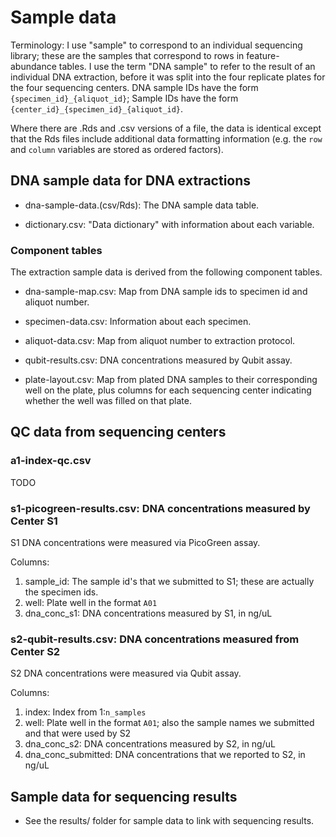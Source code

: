 # Sample data

Terminology: I use "sample" to correspond to an individual sequencing library;
these are the samples that correspond to rows in feature-abundance tables. I
use the term "DNA sample" to refer to the result of an individual DNA
extraction, before it was split into the four replicate plates for the four
sequencing centers. DNA sample IDs have the form `{specimen_id}_{aliquot_id}`;
Sample IDs have the form `{center_id}_{specimen_id}_{aliquot_id}`.

Where there are .Rds and .csv versions of a file, the data is identical except
that the Rds files include additional data formatting information (e.g. the
`row` and `column` variables are stored as ordered factors).

## DNA sample data for DNA extractions

* dna-sample-data.(csv/Rds): The DNA sample data table.

* dictionary.csv: "Data dictionary" with information about each variable.

### Component tables

The extraction sample data is derived from the following component tables.

* dna-sample-map.csv: Map from DNA sample ids to specimen id and aliquot
  number.

* specimen-data.csv: Information about each specimen.

* aliquot-data.csv: Map from aliquot number to extraction protocol.

* qubit-results.csv: DNA concentrations measured by Qubit assay.

* plate-layout.csv: Map from plated DNA samples to their corresponding well on
  the plate, plus columns for each sequencing center indicating whether the
  well was filled on that plate.

## QC data from sequencing centers

### a1-index-qc.csv

TODO

### s1-picogreen-results.csv: DNA concentrations measured by Center S1

S1 DNA concentrations were measured via PicoGreen assay.

Columns:

1. sample_id: The sample id's that we submitted to S1; these are actually the
   specimen ids.
1. well: Plate well in the format `A01`
1. dna_conc_s1: DNA concentrations measured by S1, in ng/uL

### s2-qubit-results.csv: DNA concentrations measured from Center S2

S2 DNA concentrations were measured via Qubit assay. 

Columns:

1. index: Index from 1:`n_samples`
1. well: Plate well in the format `A01`; also the sample names we submitted and
   that were used by S2
1. dna_conc_s2: DNA concentrations measured by S2, in ng/uL
1. dna_conc_submitted: DNA concentrations that we reported to S2, in ng/uL

## Sample data for sequencing results

* See the results/ folder for sample data to link with sequencing results.

